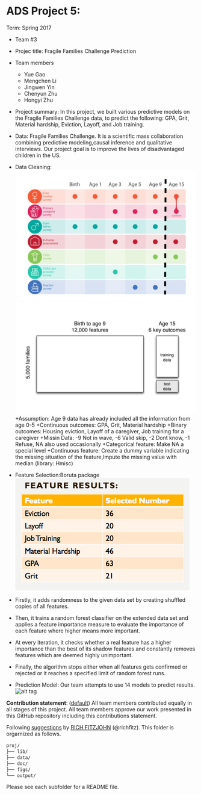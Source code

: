 # ADS Project 5: 

Term: Spring 2017

+ Team #3
+ Projec title: Fragile Families Challenge Prediction
+ Team members
	+ Yue Gao
	+ Mengchen Li
	+ Jingwen Yin
	+ Chenyun Zhu
	+ Hongyi Zhu
+ Project summary: In this project, we built various predictive models on the Fragile Families Challenge data, to predict the following: GPA, Grit, Material hardship, Eviction, Layoff, and Job training.

+ Data: Fragile Families Challenge. It is a scientific mass collaboration combining predictive modeling,causal inference and qualitative interviews. Our project goal is to improve the lives of disadvantaged children in the US.

+ Data Cleaning:
![alt tag](https://github.com/TZstatsADS/Spr2017-proj5-grp3/blob/master/figs/140.pic.jpg)
![alt tag](https://github.com/TZstatsADS/Spr2017-proj5-grp3/blob/master/figs/160.pic.jpg)
+Assumption: Age 9 data has already included all the information from age 0-5
+Continuous outcomes: GPA, Grit, Material hardship
+Binary outcomes: Housing eviction, Layoff of a caregiver, Job training for a caregiver 
+Missin Data: -9 Not in wave, -6 Valid skip, -2 Dont know, -1 Refuse, NA also used occasionally 
+Categorical feature: Make NA a special level
+Continuous feature: Create a dummy variable indicating the missing situation of the feature,Impute the missing value with median (library: Hmisc)

+ Feature Selection:Boruta package
![alt tag](https://github.com/TZstatsADS/Spr2017-proj5-grp3/blob/master/figs/feature%20selection.png)

+ Firstly, it adds randomness to the given data set by creating shuffled copies of all features.
+ Then, it trains a random forest classifier on the extended data set and applies a feature importance measure to evaluate the importance of each feature where higher means more important.
+ At every iteration, it checks whether a real feature has a higher importance than the best of its shadow features and constantly removes features which are deemed highly unimportant.
+ Finally, the algorithm stops either when all features gets confirmed or rejected or it reaches a specified limit of random forest runs.

+ Prediction Model:
Our team attempts to use 14 models to predict results.
![alt tag]()








	
**Contribution statement**: ([default](doc/a_note_on_contributions.md)) All team members contributed equally in all stages of this project. All team members approve our work presented in this GitHub repository including this contributions statement. 

Following [suggestions](http://nicercode.github.io/blog/2013-04-05-projects/) by [RICH FITZJOHN](http://nicercode.github.io/about/#Team) (@richfitz). This folder is orgarnized as follows.

```
proj/
├── lib/
├── data/
├── doc/
├── figs/
└── output/
```

Please see each subfolder for a README file.
